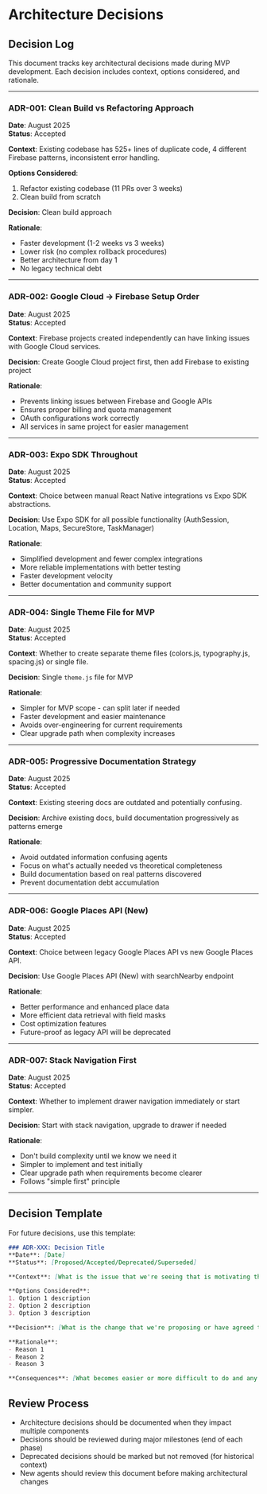 # Architecture Decisions

## Decision Log

This document tracks key architectural decisions made during MVP development. Each decision includes context, options considered, and rationale.

---

### ADR-001: Clean Build vs Refactoring Approach
**Date**: August 2025  
**Status**: Accepted  

**Context**: Existing codebase has 525+ lines of duplicate code, 4 different Firebase patterns, inconsistent error handling.

**Options Considered**:
1. Refactor existing codebase (11 PRs over 3 weeks)
2. Clean build from scratch

**Decision**: Clean build approach

**Rationale**: 
- Faster development (1-2 weeks vs 3 weeks)
- Lower risk (no complex rollback procedures)
- Better architecture from day 1
- No legacy technical debt

---

### ADR-002: Google Cloud → Firebase Setup Order
**Date**: August 2025  
**Status**: Accepted  

**Context**: Firebase projects created independently can have linking issues with Google Cloud services.

**Decision**: Create Google Cloud project first, then add Firebase to existing project

**Rationale**:
- Prevents linking issues between Firebase and Google APIs
- Ensures proper billing and quota management
- OAuth configurations work correctly
- All services in same project for easier management

---

### ADR-003: Expo SDK Throughout
**Date**: August 2025  
**Status**: Accepted  

**Context**: Choice between manual React Native integrations vs Expo SDK abstractions.

**Decision**: Use Expo SDK for all possible functionality (AuthSession, Location, Maps, SecureStore, TaskManager)

**Rationale**:
- Simplified development and fewer complex integrations
- More reliable implementations with better testing
- Faster development velocity
- Better documentation and community support

---

### ADR-004: Single Theme File for MVP
**Date**: August 2025  
**Status**: Accepted  

**Context**: Whether to create separate theme files (colors.js, typography.js, spacing.js) or single file.

**Decision**: Single `theme.js` file for MVP

**Rationale**:
- Simpler for MVP scope - can split later if needed
- Faster development and easier maintenance
- Avoids over-engineering for current requirements
- Clear upgrade path when complexity increases

---

### ADR-005: Progressive Documentation Strategy
**Date**: August 2025  
**Status**: Accepted  

**Context**: Existing steering docs are outdated and potentially confusing.

**Decision**: Archive existing docs, build documentation progressively as patterns emerge

**Rationale**:
- Avoid outdated information confusing agents
- Focus on what's actually needed vs theoretical completeness
- Build documentation based on real patterns discovered
- Prevent documentation debt accumulation

---

### ADR-006: Google Places API (New)
**Date**: August 2025  
**Status**: Accepted  

**Context**: Choice between legacy Google Places API vs new Google Places API.

**Decision**: Use Google Places API (New) with searchNearby endpoint

**Rationale**:
- Better performance and enhanced place data
- More efficient data retrieval with field masks
- Cost optimization features
- Future-proof as legacy API will be deprecated

---

### ADR-007: Stack Navigation First
**Date**: August 2025  
**Status**: Accepted  

**Context**: Whether to implement drawer navigation immediately or start simpler.

**Decision**: Start with stack navigation, upgrade to drawer if needed

**Rationale**:
- Don't build complexity until we know we need it
- Simpler to implement and test initially
- Clear upgrade path when requirements become clearer
- Follows "simple first" principle

---

## Decision Template

For future decisions, use this template:

```markdown
### ADR-XXX: Decision Title
**Date**: [Date]  
**Status**: [Proposed/Accepted/Deprecated/Superseded]  

**Context**: [What is the issue that we're seeing that is motivating this decision or change?]

**Options Considered**:
1. Option 1 description
2. Option 2 description
3. Option 3 description

**Decision**: [What is the change that we're proposing or have agreed to implement?]

**Rationale**: 
- Reason 1
- Reason 2
- Reason 3

**Consequences**: [What becomes easier or more difficult to do and any risks introduced by this change?]
```

## Review Process

- Architecture decisions should be documented when they impact multiple components
- Decisions should be reviewed during major milestones (end of each phase)
- Deprecated decisions should be marked but not removed (for historical context)
- New agents should review this document before making architectural changes